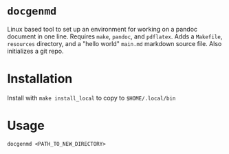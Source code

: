 # `docgenmd`

Linux based tool to set up an environment for working on a pandoc document in one line. Requires `make`, `pandoc`, and `pdflatex`. Adds a `Makefile`, `resources` directory, and a "hello world" `main.md` markdown source file. Also initializes a git repo.

# Installation

Install with `make install_local` to copy to `$HOME/.local/bin`

# Usage

`docgenmd <PATH_TO_NEW_DIRECTORY>`

